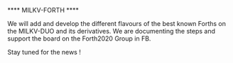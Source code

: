 ****  MILKV-FORTH  **** 

We will add and develop the different flavours of the best known Forths
on the MILKV-DUO and its derivatives.
We are documenting the steps and support the board on the 
Forth2020 Group in FB.

Stay tuned for the news ! 

